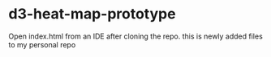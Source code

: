 # d3-heat-map-prototype
Open index.html from an IDE after cloning the repo.
this is newly added files to my personal repo
